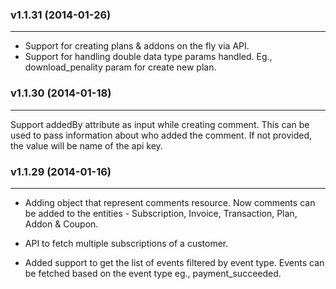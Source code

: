 ### v1.1.31  (2014-01-26) 
* * *    
* Support for creating plans & addons on the fly via API.
* Support for handling double data type params handled. Eg., download_penality param for create new plan.

### v1.1.30  (2014-01-18) 
* * *    
Support addedBy attribute as input while creating comment. This can be used to pass information about who added the comment. If not provided, the value will be name of the api key.

### v1.1.29  (2014-01-16)  
* * *    
* Adding object that represent comments resource. Now comments can be added to the entities - Subscription, Invoice, Transaction, Plan, Addon & Coupon. 

* API to fetch multiple subscriptions of a customer.

* Added support to get the list of events filtered by event type. Events can be fetched based on the event type eg., payment_succeeded.

